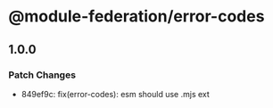 # @module-federation/error-codes

## 1.0.0

### Patch Changes

- 849ef9c: fix(error-codes): esm should use .mjs ext
